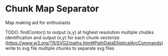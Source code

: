 # Chunk Map Separator
 Map making aid for enthusiasts

 TODO:
 findContor() to output (x,y) at highest resolution
 multiple chubks identification and output (x,y) for each chunk
 vectorize (https://www.w3.org/TR/SVG2/paths.html#PathDataEllipticalArcCommands)
 write to svg file
 multiple chunks to separate svg files
